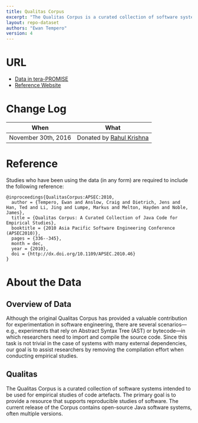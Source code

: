 ```yaml
---
title: Qualitas Corpus
excerpt: "The Qualitas Corpus is a curated collection of software systems intended to be used for empirical studies of code artefacts."
layout: repo-dataset
authors: "Ewan Tempero"
version: 4
---
```


# URL

* [Data in tera-PROMISE](https://doi.org/10.5281/zenodo.268432)
* [Reference Website](http://java.labsoft.dcc.ufmg.br/qualitas.class/)

# Change Log

When | What
---- | ----
November 30th, 2016 | Donated by [Rahul Krishna](mailto:rkrish11@ncsu.edu)

# Reference

Studies who have been using the data (in any form) are required to include the following reference:

```
@inproceedings{QualitasCorpus:APSEC:2010,
  author = {Tempero, Ewan and Anslow, Craig and Dietrich, Jens and Han, Ted and Li, Jing and Lumpe, Markus and Melton, Hayden and Noble, James},
  title = {Qualitas Corpus: A Curated Collection of Java Code for Empirical Studies},
  booktitle = {2010 Asia Pacific Software Engineering Conference (APSEC2010)},
  pages = {336--345},
  month = dec,
  year = {2010},
  doi = {http://dx.doi.org/10.1109/APSEC.2010.46}
}
```

# About the Data

## Overview of Data

Although the original Qualitas Corpus has provided a valuable contribution for experimentation in software engineering, there are several scenarios—e.g., experiments that rely on Abstract Syntax Tree (AST) or bytecode—in which researchers need to import and compile the source code. Since this task is not trivial in the case of systems with many external dependencies, our goal is to assist researchers by removing the compilation effort when conducting empirical studies.

## Qualitas

The Qualitas Corpus is a curated collection of software systems intended to be used for empirical studies of code artefacts. The primary goal is to provide a resource that supports reproducible studies of software. The current release of the Corpus contains open-source Java software systems, often multiple versions.
